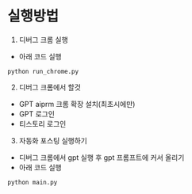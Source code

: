 # 실행방법
1. 디버그 크롬 실행
- 아래 코드 실행
``` 
python run_chrome.py 
```

2. 디버그 크롬에서 할것
- GPT aiprm 크롬 확장 설치(최초시에만)
- GPT 로그인
- 티스토리 로그인

3. 자동화 포스팅 실행하기
- 디버그 크롬에서 gpt 실행 후 gpt 프롬프트에 커서 올리기
- 아래 코드 실행
```
python main.py
```